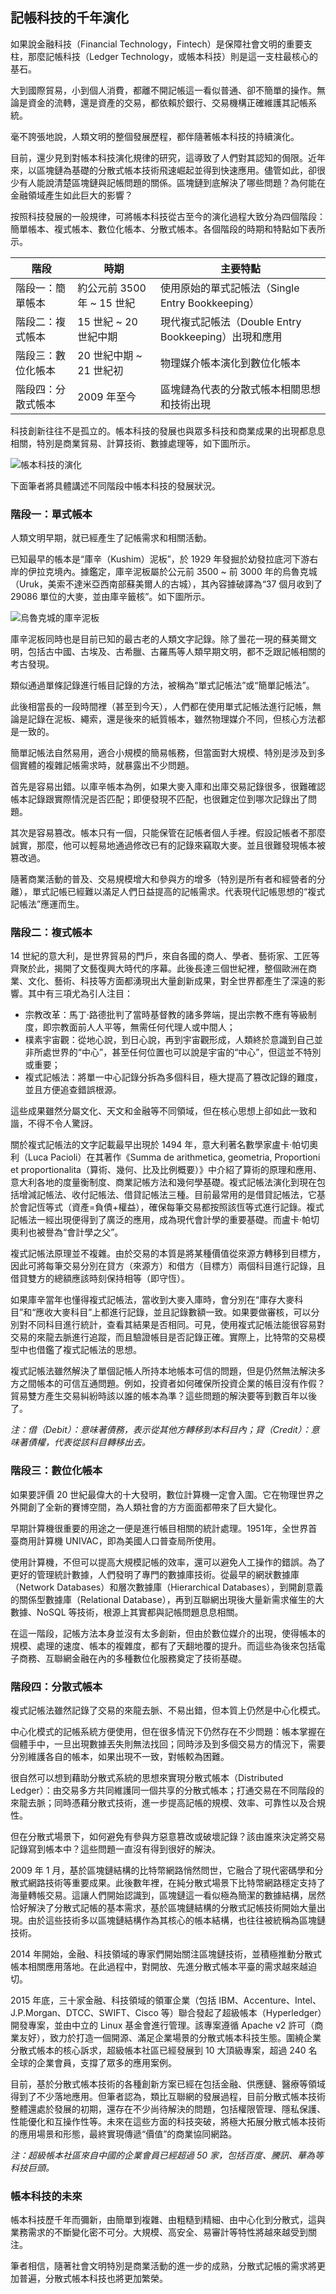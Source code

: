 ## 記帳科技的千年演化

如果說金融科技（Financial Technology，Fintech）是保障社會文明的重要支柱，那麼記帳科技（Ledger Technology，或帳本科技）則是這一支柱最核心的基石。

大到國際貿易，小到個人消費，都離不開記帳這一看似普通、卻不簡單的操作。無論是資金的流轉，還是資產的交易，都依賴於銀行、交易機構正確維護其記帳系統。

毫不誇張地說，人類文明的整個發展歷程，都伴隨著帳本科技的持續演化。

目前，還少見到對帳本科技演化規律的研究，這導致了人們對其認知的侷限。近年來，以區塊鏈為基礎的分散式帳本技術飛速崛起並得到快速應用。儘管如此，卻很少有人能說清楚區塊鏈與記帳問題的關係。區塊鏈到底解決了哪些問題？為何能在金融領域產生如此巨大的影響？

按照科技發展的一般規律，可將帳本科技從古至今的演化過程大致分為四個階段：簡單帳本、複式帳本、數位化帳本、分散式帳本。各個階段的時期和特點如下表所示。

| 階段 | 時期 | 主要特點 |
| --- | --- | --- |
| 階段一：簡單帳本 | 約公元前 3500 年 ~ 15 世紀 | 使用原始的單式記帳法（Single Entry Bookkeeping） |
| 階段二：複式帳本 | 15 世紀 ~ 20 世紀中期 | 現代複式記帳法（Double Entry Bookkeeping）出現和應用 |
| 階段三：數位化帳本 | 20 世紀中期 ~ 21 世紀初 | 物理媒介帳本演化到數位化帳本 |
| 階段四：分散式帳本 | 2009 年至今 | 區塊鏈為代表的分散式帳本相關思想和技術出現 |

科技創新往往不是孤立的。帳本科技的發展也與眾多科技和商業成果的出現都息息相關，特別是商業貿易、計算技術、數據處理等，如下圖所示。

![帳本科技的演化](_images/ledger_history.png)

下面筆者將具體講述不同階段中帳本科技的發展狀況。

### 階段一：單式帳本

人類文明早期，就已經產生了記帳需求和相關活動。

已知最早的帳本是“庫辛（Kushim）泥板”，於 1929 年發掘於幼發拉底河下游右岸的伊拉克境內。據鑑定，庫辛泥板屬於公元前 3500 ~ 前 3000 年的烏魯克城（Uruk，美索不達米亞西南部蘇美爾人的古城），其內容據破譯為“37 個月收到了 29086 單位的大麥，並由庫辛籤核”。如下圖所示。

![烏魯克城的庫辛泥板](_images/kushim.png)

庫辛泥板同時也是目前已知的最古老的人類文字記錄。除了曇花一現的蘇美爾文明，包括古中國、古埃及、古希臘、古羅馬等人類早期文明，都不乏跟記帳相關的考古發現。

類似通過單條記錄進行帳目記錄的方法，被稱為“單式記帳法”或“簡單記帳法”。

此後相當長的一段時間裡（甚至到今天），人們都在使用單式記帳法進行記帳，無論是記錄在泥板、繩索，還是後來的紙質帳本，雖然物理媒介不同，但核心方法都是一致的。

簡單記帳法自然易用，適合小規模的簡易帳務，但當面對大規模、特別是涉及到多個實體的複雜記帳需求時，就暴露出不少問題。

首先是容易出錯。以庫辛帳本為例，如果大麥入庫和出庫交易記錄很多，很難確認帳本記錄跟實際情況是否匹配；即便發現不匹配，也很難定位到哪次記錄出了問題。

其次是容易篡改。帳本只有一個，只能保管在記帳者個人手裡。假設記帳者不那麼誠實，那麼，他可以輕易地通過修改已有的記錄來竊取大麥。並且很難發現帳本被篡改過。

隨著商業活動的普及、交易規模增大和參與方的增多（特別是所有者和經營者的分離），單式記帳已經難以滿足人們日益提高的記帳需求。代表現代記帳思想的“複式記帳法”應運而生。

### 階段二：複式帳本

14 世紀的意大利，是世界貿易的門戶，來自各國的商人、學者、藝術家、工匠等齊聚於此，揭開了文藝復興大時代的序幕。此後長達三個世紀裡，整個歐洲在商業、文化、藝術、科技等方面都湧現出大量創新成果，對全世界都產生了深遠的影響。其中有三項尤為引人注目：

* 宗教改革：馬丁·路德批判了當時基督教的諸多弊端，提出宗教不應有等級制度，即宗教面前人人平等，無需任何代理人或中間人；
* 樸素宇宙觀：從地心說，到日心說，再到宇宙觀形成，人類終於意識到自己並非所處世界的“中心”，甚至任何位置也可以說是宇宙的“中心”，但這並不特別或重要；
* 複式記帳法：將單一中心記錄分拆為多個科目，極大提高了篡改記錄的難度，並且方便追查錯誤根源。

這些成果雖然分屬文化、天文和金融等不同領域，但在核心思想上卻如此一致和諧，不得不令人驚訝。

關於複式記帳法的文字記載最早出現於 1494 年，意大利著名數學家盧卡·帕切奧利（Luca Pacioli）在其著作《Summa de arithmetica, geometria, Proportioni et proportionalita（算術、幾何、比及比例概要）》中介紹了算術的原理和應用、意大利各地的度量衡制度、商業記帳方法和幾何學基礎。複式記帳法演化到現在包括增減記帳法、收付記帳法、借貸記帳法三種。目前最常用的是借貸記帳法，它基於會記恆等式（資產=負債+權益），確保每筆交易都按照該恆等式進行記錄。複式記帳法一經出現便得到了廣泛的應用，成為現代會計學的重要基礎。而盧卡·帕切奧利也被譽為“會計學之父”。

複式記帳法原理並不複雜。由於交易的本質是將某種價值從來源方轉移到目標方，因此可將每筆交易分別在貸方（來源方）和借方（目標方）兩個科目進行記錄，且借貸雙方的總額應該時刻保持相等（即守恆）。

如果庫辛當年也懂得複式記帳法，當收到大麥入庫時，會分別在“庫存大麥科目”和“應收大麥科目”上都進行記錄，並且記錄數額一致。如果要做審核，可以分別對不同科目進行統計，查看其結果是否相同。可見，使用複式記帳法能很容易對交易的來龍去脈進行追蹤，而且驗證帳目是否記錄正確。實際上，比特幣的交易模型中也借鑑了複式記帳法的思想。

複式記帳法雖然解決了單個記帳人所持本地帳本可信的問題，但是仍然無法解決多方之間帳本的可信互通問題。例如，投資者如何確保所投資企業的帳目沒有作假？貿易雙方產生交易糾紛時該以誰的帳本為準？這些問題的解決要等到數百年以後了。

*注：借（Debit）：意味著債務，表示從其他方轉移到本科目內；貸（Credit）：意味著債權，代表從該科目轉移出去。*

### 階段三：數位化帳本

如果要評價 20 世紀最偉大的十大發明，數位計算機一定會入圍。它在物理世界之外開創了全新的賽博空間，為人類社會的方方面面都帶來了巨大變化。

早期計算機很重要的用途之一便是進行帳目相關的統計處理。1951年，全世界首臺商用計算機 UNIVAC，即為美國人口普查局所使用。

使用計算機，不但可以提高大規模記帳的效率，還可以避免人工操作的錯誤。為了更好的管理統計數據，人們發明了專門的數據庫技術。從最早的網狀數據庫（Network Databases）和層次數據庫（Hierarchical Databases），到開創意義的關係型數據庫（Relational Database），再到互聯網出現後大量新需求催生的大數據、NoSQL 等技術，根源上其實都與記帳問題息息相關。

在這一階段，記帳方法本身並沒有太多創新，但由於數位媒介的出現，使得帳本的規模、處理的速度、帳本的複雜度，都有了天翻地覆的提升。而這些為後來包括電子商務、互聯網金融在內的多種數位化服務奠定了技術基礎。


### 階段四：分散式帳本

複式記帳法雖然記錄了交易的來龍去脈、不易出錯，但本質上仍然是中心化模式。

中心化模式的記帳系統方便使用，但在很多情況下仍然存在不少問題：帳本掌握在個體手中，一旦出現數據丟失則無法找回；同時涉及到多個交易方的情況下，需要分別維護各自的帳本，如果出現不一致，對帳較為困難。

很自然可以想到藉助分散式系統的思想來實現分散式帳本（Distributed Ledger）：由交易多方共同維護同一個共享的分散式帳本；打通交易在不同階段的來龍去脈；同時憑藉分散式技術，進一步提高記帳的規模、效率、可靠性以及合規性。

但在分散式場景下，如何避免有參與方惡意篡改或破壞記錄？該由誰來決定將交易記錄寫到帳本中？這些問題一直沒有得到很好的解決。

2009 年 1 月，基於區塊鏈結構的比特幣網路悄然問世，它融合了現代密碼學和分散式網路技術等重要成果。此後數年裡，在純分散式場景下比特幣網路穩定支持了海量轉帳交易。這讓人們開始認識到，區塊鏈這一看似極為簡潔的數據結構，居然恰好解決了分散式記帳的基本需求，基於區塊鏈結構的分散式記帳技術開始大量出現。由於這些技術多以區塊鏈結構作為其核心的帳本結構，也往往被統稱為區塊鏈技術。

2014 年開始，金融、科技領域的專家們開始關注區塊鏈技術，並積極推動分散式帳本相關應用落地。在此過程中，對開放、先進分散式帳本平臺的需求越來越迫切。

2015 年底，三十家金融、科技領域的領軍企業（包括 IBM、Accenture、Intel、J.P.Morgan、DTCC、SWIFT、Cisco 等）聯合發起了超級帳本（Hyperledger）開發專案，並由中立的 Linux 基金會進行管理。該專案遵循 Apache v2 許可（商業友好），致力於打造一個開源、滿足企業場景的分散式帳本科技生態。圍繞企業分散式帳本的核心訴求，超級帳本社區已經發展到 10 大頂級專案，超過 240 名全球的企業會員，支撐了眾多的應用案例。

目前，基於分散式帳本技術的各種創新方案已經在包括金融、供應鏈、醫療等領域得到了不少落地應用。但筆者認為，類比互聯網的發展過程，目前分散式帳本技術整體還處於發展的初期，還存在不少尚待解決的問題，包括權限管理、隱私保護、性能優化和互操作性等。未來在這些方面的科技突破，將極大拓展分散式帳本技術的應用場景和形態，最終實現傳遞“價值”的商業協同網路。

*注：超級帳本社區來自中國的企業會員已經超過 50 家，包括百度、騰訊、華為等科技巨頭。*

### 帳本科技的未來

帳本科技歷千年而彌新，由簡單到複雜、由粗糙到精細、由中心化到分散式，這與業務需求的不斷變化密不可分。大規模、高安全、易審計等特性將越來越受到關注。

筆者相信，隨著社會文明特別是商業活動的進一步的成熟，分散式記帳的需求將更加普遍，分散式帳本科技也將更加繁榮。
